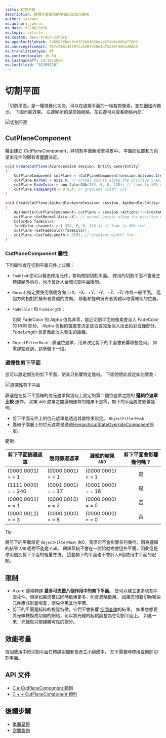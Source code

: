 ```yaml
---
title: 切割平面
description: 說明什麼是切割平面以及如何使用
author: jakrams
ms.author: jakras
ms.date: 02/06/2020
ms.topic: article
ms.custom: devx-track-csharp
ms.openlocfilehash: 7d8905fbdcfc03f2683698cca57ab6c066e77863
ms.sourcegitcommit: 957c916118f87ea3d67a60e1d72a30f48bad0db6
ms.translationtype: MT
ms.contentlocale: zh-TW
ms.lasthandoff: 10/19/2020
ms.locfileid: "92205926"
---
```

# <a name="cut-planes"></a>切割平面

「切割平面」是一種視覺化功能，可以在虛擬平面的一端裁剪像素，並在[網格](../../concepts/meshes.md)內顯示。
下圖示範效果。 左邊顯示的是原始網格，在右邊可以查看網格內部：

![切割平面](./media/cutplane-1.png)

## <a name="cutplanecomponent"></a>CutPlaneComponent

藉由建立 *CutPlaneComponent*，將切割平面新增至場景中。 平面的位置和方向是由元件的擁有者[實體](../../concepts/entities.md)決定。

```cs
void CreateCutPlane(AzureSession session, Entity ownerEntity)
{
    CutPlaneComponent cutPlane = (CutPlaneComponent)session.Actions.CreateComponent(ObjectType.CutPlaneComponent, ownerEntity);
    cutPlane.Normal = Axis.X; // normal points along the positive x-axis of the owner object's orientation
    cutPlane.FadeColor = new Color4Ub(255, 0, 0, 128); // fade to 50% red
    cutPlane.FadeLength = 0.05f; // gradient width: 5cm
}
```

```cpp
void CreateCutPlane(ApiHandle<AzureSession> session, ApiHandle<Entity> ownerEntity)
{
    ApiHandle<CutPlaneComponent> cutPlane = session->Actions()->CreateComponent(ObjectType::CutPlaneComponent, ownerEntity)->as<CutPlaneComponent>();;
    cutPlane->SetNormal(Axis::X); // normal points along the positive x-axis of the owner object's orientation
    Color4Ub fadeColor;
    fadeColor.channels = { 255, 0, 0, 128 }; // fade to 50% red
    cutPlane->SetFadeColor(fadeColor);
    cutPlane->SetFadeLength(0.05f); // gradient width: 5cm
}
```

### <a name="cutplanecomponent-properties"></a>CutPlaneComponent 屬性

下列屬性會在切割平面元件上公開：

* `Enabled`:您可以藉由停用元件，暫時關閉切割平面。 停用的切割平面不會產生轉譯額外負荷，也不會計入全域切割平面限制。

* `Normal`:指定要使用哪個方向 (+X、-X、+Y、-Y、+Z、-Z) 作為一般平面。 這個方向相對於擁有者實體的方向。 移動和旋轉擁有者實體以取得確切的位置。

* `FadeColor` 和 `FadeLength`：

  如果 FadeColor 的 Alpha 值為非零，接近切割平面的像素會淡入 FadeColor 的 RGB 部分。 Alpha 色板的強度會決定是否要完全淡入淡出色彩或僅部分。 *FadeLength* 會定義此淡入發生的距離。

* `ObjectFilterMask`：篩選位遮罩，用來決定剪下的平面會影響哪些幾何。 如需詳細資訊，請參閱下一段。

### <a name="selective-cut-planes"></a>選擇性剪下平面

您可以設定個別的剪下平面，使其只影響特定幾何。 下圖說明此設定如何實務：

![選擇性剪下平面](./media/selective-cut-planes.png)

篩選是在剪下平面端的位元遮罩與幾何上設定的第二個位遮罩之間的 **邏輯位遮罩比較** 運作。 如果 `AND` 遮罩之間邏輯運算的結果不是零，剪下的平面將會影響幾何。

* 剪下平面元件上的位元遮罩是透過其屬性來設定。 `ObjectFilterMask`
* 幾何子階層上的位元遮罩是透過[HierarchicalStateOverrideComponent](override-hierarchical-state.md#features)設定。

範例：

| 剪下平面篩選遮罩 | 幾何篩選遮罩  | 邏輯的結果 `AND` | 剪下平面會影響幾何嗎？  |
|--------------------|-------------------|-------------------|:----------------------------:|
|  (0000 0001) = = 1   |  (0000 0001) = = 1  |  (0000 0001) = = 1  | 是 |
|  (1111 0000) = = 240 |  (0001 0001) = = 17 |  (0001 0000) = = 16 | 是 |
|  (0000 0001) = = 1   |  (0000 0010) = = 2  |  (0000 0000) = = 0  | 否 |
|  (0000 0011) = = 3   |  (0000 1000) = = 8  |  (0000 0000) = = 0  | 否 |

>[!TIP]
> 將剪下的平面設定 `ObjectFilterMask` 為0，表示它不會影響任何幾何，因為邏輯的結果 `AND` 絕對不能是 null。 轉譯系統不會在一開始就考慮這些平面，因此這是停用個別剪下平面的輕量方法。 這些剪下的平面也不會計入8個使用中平面的限制。

## <a name="limitations"></a>限制

* Azure 遠端轉譯 **最多可支援八個作用中的剪下平面**。 您可以建立更多切割平面元件，但是如果您嘗試同時啟用更多，則會忽略啟用。 如果您想要切換哪些元件應該影響場景，請先停用其他平面。
* 剪下的平面是純粹的視覺特徵，它們不會影響 [空間查詢](spatial-queries.md)的結果。 如果您想要將光線轉換成切開的網格，可以將光線的起點調整為在切割平面上。 如此一來，光線就只能接觸可見的部分。

## <a name="performance-considerations"></a>效能考量

每個使用中的切割平面在轉譯期間都會產生小額成本。 在不需要時停用或刪除切割平面。

## <a name="api-documentation"></a>API 文件

* [C # CutPlaneComponent 類別](/dotnet/api/microsoft.azure.remoterendering.cutplanecomponent)
* [C + + CutPlaneComponent 類別](/cpp/api/remote-rendering/cutplanecomponent)

## <a name="next-steps"></a>後續步驟

* [單面呈現](single-sided-rendering.md)
* [空間查詢](spatial-queries.md)